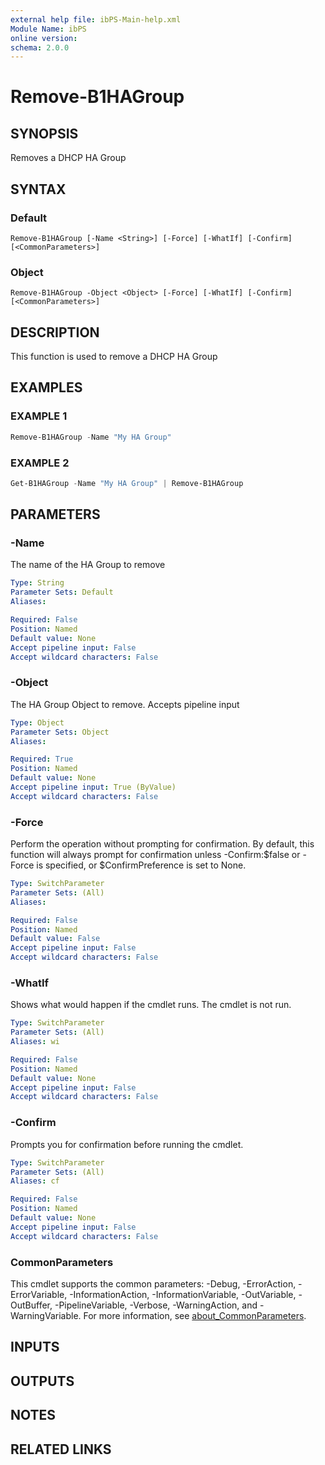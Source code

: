 ```yaml
---
external help file: ibPS-Main-help.xml
Module Name: ibPS
online version:
schema: 2.0.0
---
```


# Remove-B1HAGroup

## SYNOPSIS
Removes a DHCP HA Group

## SYNTAX

### Default
```
Remove-B1HAGroup [-Name <String>] [-Force] [-WhatIf] [-Confirm] [<CommonParameters>]
```

### Object
```
Remove-B1HAGroup -Object <Object> [-Force] [-WhatIf] [-Confirm] [<CommonParameters>]
```

## DESCRIPTION
This function is used to remove a DHCP HA Group

## EXAMPLES

### EXAMPLE 1
```powershell
Remove-B1HAGroup -Name "My HA Group"
```

### EXAMPLE 2
```powershell
Get-B1HAGroup -Name "My HA Group" | Remove-B1HAGroup
```

## PARAMETERS

### -Name
The name of the HA Group to remove

```yaml
Type: String
Parameter Sets: Default
Aliases:

Required: False
Position: Named
Default value: None
Accept pipeline input: False
Accept wildcard characters: False
```

### -Object
The HA Group Object to remove.
Accepts pipeline input

```yaml
Type: Object
Parameter Sets: Object
Aliases:

Required: True
Position: Named
Default value: None
Accept pipeline input: True (ByValue)
Accept wildcard characters: False
```

### -Force
Perform the operation without prompting for confirmation.
By default, this function will always prompt for confirmation unless -Confirm:$false or -Force is specified, or $ConfirmPreference is set to None.

```yaml
Type: SwitchParameter
Parameter Sets: (All)
Aliases:

Required: False
Position: Named
Default value: False
Accept pipeline input: False
Accept wildcard characters: False
```

### -WhatIf
Shows what would happen if the cmdlet runs.
The cmdlet is not run.

```yaml
Type: SwitchParameter
Parameter Sets: (All)
Aliases: wi

Required: False
Position: Named
Default value: None
Accept pipeline input: False
Accept wildcard characters: False
```

### -Confirm
Prompts you for confirmation before running the cmdlet.

```yaml
Type: SwitchParameter
Parameter Sets: (All)
Aliases: cf

Required: False
Position: Named
Default value: None
Accept pipeline input: False
Accept wildcard characters: False
```

### CommonParameters
This cmdlet supports the common parameters: -Debug, -ErrorAction, -ErrorVariable, -InformationAction, -InformationVariable, -OutVariable, -OutBuffer, -PipelineVariable, -Verbose, -WarningAction, and -WarningVariable. For more information, see [about_CommonParameters](http://go.microsoft.com/fwlink/?LinkID=113216).

## INPUTS

## OUTPUTS

## NOTES

## RELATED LINKS
